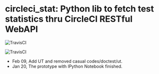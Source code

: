 # circleci_stat: Python lib to fetch test statistics thru CircleCI RESTful WebAPI


![TravisCI](https://travis-ci.org/maxwu/circleci_stat.svg?branch=master)

![TravisCI](https://travis-ci.org/maxwu/circleci_stat.svg?branch=dev)

- Feb 09, Add UT and removed casual codes/doctest/ut.
- Jan 20, The prototype with IPython Notebook finished.

